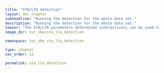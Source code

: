 ```yaml
---
title: "STA/LTA detection"
layout: doc_chapter
subheadline: "Running the detection for the whole data set."
description: "Running the detection for the whole data set."
teaser: "The STA/LTA parameters determined interactively can be used to run the detection on the whole data set. The resulting detections are stored in the database."
image_dir: tut_sbe/sta_lta_detection

namespace: tut_sbe_sta_lta_detection

type: chapter
nav_order: 12

permalink: sta_lta_detection
---
```


